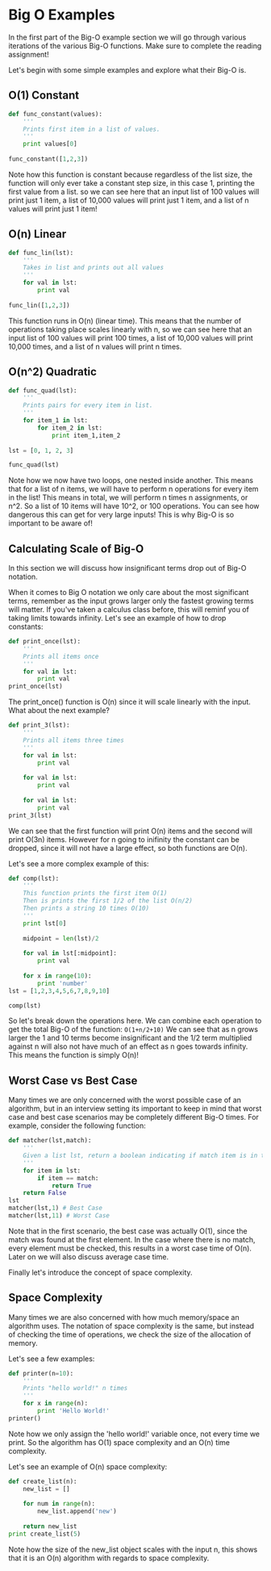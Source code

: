# Big O Examples

In the first part of the Big-O example section we will go through various iterations of the various Big-O functions. Make sure to complete the reading assignment!

Let's begin with some simple examples and explore what their Big-O is.

## O(1) Constant

```py
def func_constant(values):
    '''
    Prints first item in a list of values.
    '''
    print values[0]
    
func_constant([1,2,3])
```
Note how this function is constant because regardless of the list size, the function will only ever take a constant step size, in this case 1, printing the first value from a list. so we can see here that an input list of 100 values will print just 1 item, a list of 10,000 values will print just 1 item, and a list of n values will print just 1 item!

## O(n) Linear

```py
def func_lin(lst):
    '''
    Takes in list and prints out all values
    '''
    for val in lst:
        print val
        
func_lin([1,2,3])
```
This function runs in O(n) (linear time). This means that the number of operations taking place scales linearly with n, so we can see here that an input list of 100 values will print 100 times, a list of 10,000 values will print 10,000 times, and a list of n values will print n times.


## O(n^2) Quadratic

```py
def func_quad(lst):
    '''
    Prints pairs for every item in list.
    '''
    for item_1 in lst:
        for item_2 in lst:
            print item_1,item_2
            
lst = [0, 1, 2, 3]

func_quad(lst)
```

Note how we now have two loops, one nested inside another. This means that for a list of n items, we will have to perform n operations for every item in the list! This means in total, we will perform n times n assignments, or n^2. So a list of 10 items will have 10^2, or 100 operations. You can see how dangerous this can get for very large inputs! This is why Big-O is so important to be aware of!

## Calculating Scale of Big-O

In this section we will discuss how insignificant terms drop out of Big-O notation.

When it comes to Big O notation we only care about the most significant terms, remember as the input grows larger only the fastest growing terms will matter. If you've taken a calculus class before, this will reminf you of taking limits towards infinity. Let's see an example of how to drop constants:
```py
def print_once(lst):
    '''
    Prints all items once
    '''
    for val in lst:
        print val
print_once(lst)
```

The print_once() function is O(n) since it will scale linearly with the input. What about the next example?

```py
def print_3(lst):
    '''
    Prints all items three times
    '''
    for val in lst:
        print val
        
    for val in lst:
        print val
        
    for val in lst:
        print val
print_3(lst)

```
We can see that the first function will print O(n) items and the second will print O(3n) items. However for n going to inifinity the constant can be dropped, since it will not have a large effect, so both functions are O(n).

Let's see a more complex example of this:

```py
def comp(lst):
    '''
    This function prints the first item O(1)
    Then is prints the first 1/2 of the list O(n/2)
    Then prints a string 10 times O(10)
    '''
    print lst[0]
    
    midpoint = len(lst)/2
    
    for val in lst[:midpoint]:
        print val
        
    for x in range(10):
        print 'number'
lst = [1,2,3,4,5,6,7,8,9,10]

comp(lst)
```

So let's break down the operations here. We can combine each operation to get the total Big-O of the function: `O(1+n/2+10)`
We can see that as n grows larger the 1 and 10 terms become insignificant and the 1/2 term multiplied against n will also not have much of an effect as n goes towards infinity. This means the function is simply O(n)!

## Worst Case vs Best Case

Many times we are only concerned with the worst possible case of an algorithm, but in an interview setting its important to keep in mind that worst case and best case scenarios may be completely different Big-O times. For example, consider the following function:
```py
def matcher(lst,match):
    '''
    Given a list lst, return a boolean indicating if match item is in the list
    '''
    for item in lst:
        if item == match:
            return True
    return False
lst
matcher(lst,1) # Best Case
matcher(lst,11) # Worst Case
```

Note that in the first scenario, the best case was actually O(1), since the match was found at the first element. In the case where there is no match, every element must be checked, this results in a worst case time of O(n). Later on we will also discuss average case time.

Finally let's introduce the concept of space complexity.


## Space Complexity

Many times we are also concerned with how much memory/space an algorithm uses. The notation of space complexity is the same, but instead of checking the time of operations, we check the size of the allocation of memory.

Let's see a few examples:
```py 
def printer(n=10):
    '''
    Prints "hello world!" n times
    '''
    for x in range(n):
        print 'Hello World!'
printer()
```

Note how we only assign the 'hello world!' variable once, not every time we print. So the algorithm has O(1) space complexity and an O(n) time complexity.

Let's see an example of O(n) space complexity:
```py
def create_list(n):
    new_list = []
    
    for num in range(n):
        new_list.append('new')
    
    return new_list
print create_list(5)
```

Note how the size of the new_list object scales with the input n, this shows that it is an O(n) algorithm with regards to space complexity.
